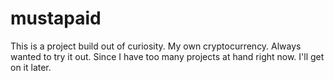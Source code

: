 # mustapaid
This is a project build out of curiosity. My own cryptocurrency. Always wanted to try it out. Since I have too many projects at hand right now. I'll get on it later.
